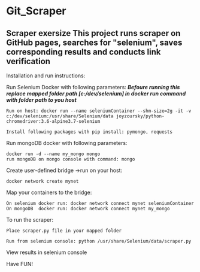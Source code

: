 # Git_Scraper
Scraper exersize
This project runs scraper on GitHub pages, searches for "selenium", saves corresponding results and conducts link verification
------------------------------------------------------------------------------------------------------------------------------
Installation and run instructions:

Run Selenium Docker with following parameters:
***Befoure running this replace mapped folder path [c:/dev/selenium] in docker run command with folder path to you host***

	Run on host: docker run --name seleniumContainer --shm-size=2g -it -v c:/dev/selenium:/usr/share/Selenium/data joyzoursky/python-chromedriver:3.6-alpine3.7-selenium

	Install following packages with pip install: pymongo, requests

Run mongoDB docker with following parameters:

	docker run -d --name my_mongo mongo
	run mongoDB on mongo console with command: mongo


Create user-defined bridge ->run on your host: 

	docker network create mynet

Map your containers to the bridge:

	On selenium docker run: docker network connect mynet seleniumContainer
	On mongoDB  docker run: docker network connect mynet my_mongo

To run the scraper:

	Place scraper.py file in your mapped folder
	
	Run from selenium console: python /usr/share/Selenium/data/scraper.py
	
View results in selenium console

Have FUN!
